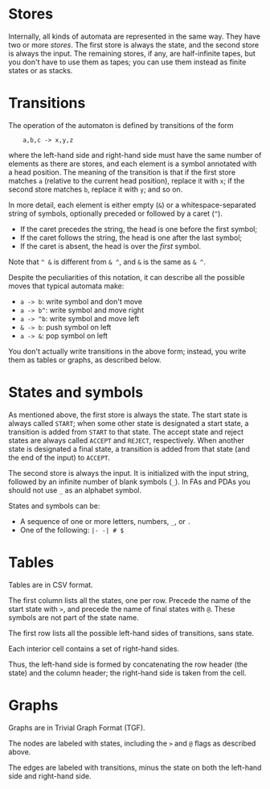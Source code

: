 Stores
======

Internally, all kinds of automata are represented in the same
way. They have two or more _stores_. The first store is always the
state, and the second store is always the input. The remaining stores,
if any, are half-infinite tapes, but you don't have to use them as
tapes; you can use them instead as finite states or as stacks.

Transitions
===========

The operation of the automaton is defined by transitions of the form
```
    a,b,c -> x,y,z
```
where the left-hand side and right-hand side must have the same number
of elements as there are stores, and each element is a symbol
annotated with a head position. The meaning of the transition is that
if the first store matches `a` (relative to the current head
position), replace it with `x`; if the second store matches `b`,
replace it with `y`; and so on.

In more detail, each element is either empty (`&`) or a whitespace-separated
string of symbols, optionally preceded or followed by a caret (`^`).

- If the caret precedes the string, the head is one before the first symbol;
- If the caret follows the string, the head is one after the last symbol;
- If the caret is absent, the head is over the _first_ symbol.

Note that `^ &` is different from `& ^`, and `&` is the same as `& ^`.

Despite the peculiarities of this notation, it can describe all the
possible moves that typical automata make:

- `a -> b`: write symbol and don't move
- `a -> b^`: write symbol and move right
- `a -> ^b`: write symbol and move left
- `& -> b`: push symbol on left
- `a -> &`: pop symbol on left

You don't actually write transitions in the above form; instead, you
write them as tables or graphs, as described below.

States and symbols
==================

As mentioned above, the first store is always the state. The start
state is always called `START`; when some other state is designated a
start state, a transition is added from `START` to that state. The
accept state and reject states are always called `ACCEPT` and
`REJECT`, respectively. When another state is designated a final
state, a transition is added from that state (and the end of the
input) to `ACCEPT`.

The second store is always the input. It is initialized with the input
string, followed by an infinite number of blank symbols (`_`). In FAs
and PDAs you should not use `_` as an alphabet symbol.

States and symbols can be:

- A sequence of one or more letters, numbers, `_`, or `.`
- One of the following: `|- -| # $`

Tables
======

Tables are in CSV format.

The first column lists all the states, one per row. Precede the name
of the start state with `>`, and precede the name of final states with
`@`. These symbols are not part of the state name.

The first row lists all the possible left-hand sides of transitions,
sans state.

Each interior cell contains a set of right-hand sides.

Thus, the left-hand side is formed by concatenating the row header
(the state) and the column header; the right-hand side is taken from
the cell.

Graphs
======

Graphs are in Trivial Graph Format (TGF).

The nodes are labeled with states, including the `>` and `@` flags as
described above.

The edges are labeled with transitions, minus the state on both the
left-hand side and right-hand side.
